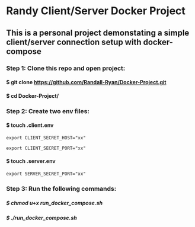 # Randy Client/Server Docker Project

## This is a personal project demonstating a simple client/server connection setup with docker-compose

### Step 1: Clone this repo and open project:

#### $ git clone https://github.com/Randall-Ryan/Docker-Project.git

#### $ cd Docker-Project/

### Step 2: Create two env files:

#### $ touch .client.env

```
export CLIENT_SECRET_HOST="xx"

export CLIENT_SECRET_PORT="xx"
```

#### $ touch .server.env

```
export SERVER_SECRET_PORT="xx"
```

### Step 3: Run the following commands:

##### $ chmod u+x run_docker_compose.sh

##### $ ./run_docker_compose.sh
